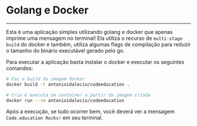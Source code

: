 # Golang e Docker
---

Esta é uma aplicação simples utilizando golang e docker que apenas imprime uma mensagem no terminal! Ela utiliza o recurso de `multi-stage build` do docker e também, utiliza algumas flags de compilação para reduzir o tamanho do binário executável gerado pelo go.

Para executar a aplicação basta instalar o docker e executar os seguintes comandos:

```sh
# Faz o build da imagem docker
docker build -t antonioidalecio/codeeducation .

# Cria e executa um container a partir da imagem criada
docker run --rm antonioidalecio/codeeducation
```

Após a execução, se tudo ocorrer bem, você deverá ver a mensagem `Code.education Rocks!` em seu terminal.